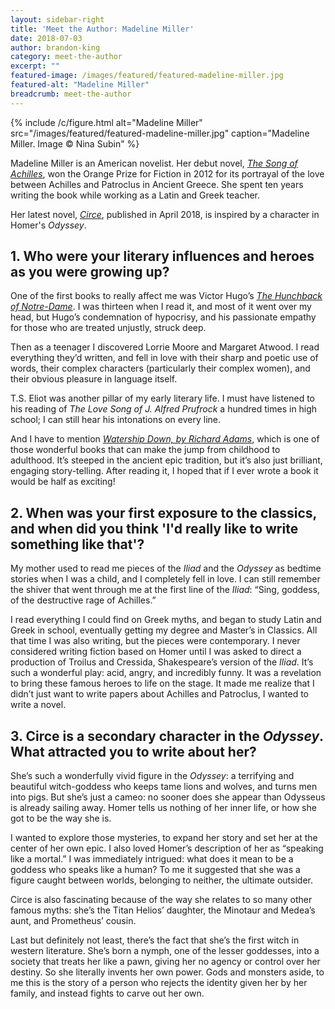 ```yaml
---
layout: sidebar-right
title: 'Meet the Author: Madeline Miller'
date: 2018-07-03
author: brandon-king
category: meet-the-author
excerpt: ""
featured-image: /images/featured/featured-madeline-miller.jpg
featured-alt: "Madeline Miller"
breadcrumb: meet-the-author
---
```


{% include /c/figure.html alt="Madeline Miller" src="/images/featured/featured-madeline-miller.jpg" caption="Madeline Miller. Image &copy; Nina Subin" %}

Madeline Miller is an American novelist. Her debut novel, [<cite>The Song of Achilles</cite>](https://suffolk.spydus.co.uk/cgi-bin/spydus.exe/ENQ/OPAC/BIBENQ?BRN=457945), won the Orange Prize for Fiction in 2012 for its portrayal of the love between Achilles and Patroclus in Ancient Greece. She spent ten years writing the book while working as a Latin and Greek teacher.

Her latest novel, [<cite>Circe</cite>](https://suffolk.spydus.co.uk/cgi-bin/spydus.exe/ENQ/OPAC/BIBENQ?BRN=2352225), published in April 2018, is inspired by a character in Homer's <cite>Odyssey</cite>.

## 1. Who were your literary influences and heroes as you were growing up?

One of the first books to really affect me was Victor Hugo’s [<cite>The Hunchback of Notre-Dame</cite>](https://suffolk.spydus.co.uk/cgi-bin/spydus.exe/ENQ/OPAC/BIBENQ?BRN=619472). I was thirteen when I read it, and most of it went over my head, but Hugo’s condemnation of hypocrisy, and his passionate empathy for those who are treated unjustly, struck deep.

Then as a teenager I discovered Lorrie Moore and Margaret Atwood. I read everything they’d written, and fell in love with their sharp and poetic use of words, their complex characters (particularly their complex women), and their obvious pleasure in language itself.

T.S. Eliot was another pillar of my early literary life. I must have listened to his reading of <cite>The Love Song of J. Alfred Prufrock</cite> a hundred times in high school; I can still hear his intonations on every line.

And I have to mention [<cite>Watership Down, by Richard Adams</cite>](https://suffolk.spydus.co.uk/cgi-bin/spydus.exe/ENQ/OPAC/BIBENQ?BRN=1614129), which is one of those wonderful books that can make the jump from childhood to adulthood. It’s steeped in the ancient epic tradition, but it’s also just brilliant, engaging story-telling. After reading it, I hoped that if I ever wrote a book it would be half as exciting!

## 2. When was your first exposure to the classics, and when did you think 'I'd really like to write something like that'?

My mother used to read me pieces of the <cite>Iliad</cite> and the <cite>Odyssey</cite> as bedtime stories when I was a child, and I completely fell in love. I can still remember the shiver that went through me at the first line of the <cite>Iliad</cite>: “Sing, goddess, of the destructive rage of Achilles.”

I read everything I could find on Greek myths, and began to study Latin and Greek in school, eventually getting my degree and Master’s in Classics. All that time I was also writing, but the pieces were contemporary. I never considered writing fiction based on Homer until I was asked to direct a production of Troilus and Cressida, Shakespeare’s version of the <cite>Iliad</cite>. It’s such a wonderful play: acid, angry, and incredibly funny. It was a revelation to bring these famous heroes to life on the stage. It made me realize that I didn’t just want to write papers about Achilles and Patroclus, I wanted to write a novel.

## 3. Circe is a secondary character in the <cite>Odyssey</cite>. What attracted you to write about her?

She’s such a wonderfully vivid figure in the <cite>Odyssey</cite>: a terrifying and beautiful witch-goddess who keeps tame lions and wolves, and turns men into pigs. But she’s just a cameo: no sooner does she appear than Odysseus is already sailing away. Homer tells us nothing of her inner life, or how she got to be the way she is.

I wanted to explore those mysteries, to expand her story and set her at the center of her own epic. I also loved Homer’s description of her as “speaking like a mortal.” I was immediately intrigued: what does it mean to be a goddess who speaks like a human? To me it suggested that she was a figure caught between worlds, belonging to neither, the ultimate outsider.

Circe is also fascinating because of the way she relates to so many other famous myths: she’s the Titan Helios’ daughter, the Minotaur and Medea’s aunt, and Prometheus’ cousin.

Last but definitely not least, there’s the fact that she’s the first witch in western literature. She’s born a nymph, one of the lesser goddesses, into a society that treats her like a pawn, giving her no agency or control over her destiny. So she literally invents her own power. Gods and monsters aside, to me this is the story of a person who rejects the identity given her by her family, and instead fights to carve out her own.
